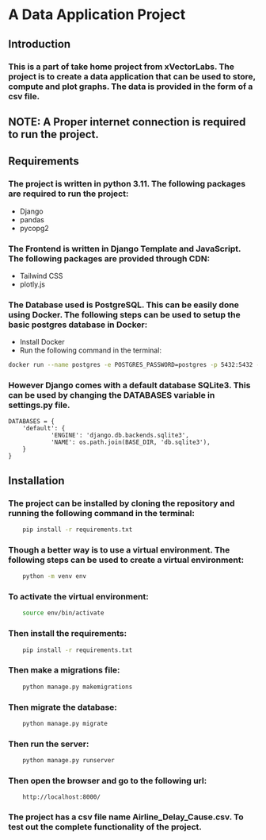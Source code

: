 # A Data Application Project

## Introduction

### This is a part of take home project from xVectorLabs. The project is to create a data application that can be used to store, compute and plot graphs. The data is provided in the form of a csv file.

## NOTE: A Proper internet connection is required to run the project.

## Requirements

### The project is written in python 3.11. The following packages are required to run the project:

- Django
- pandas
- pycopg2

### The Frontend is written in Django Template and JavaScript. The following packages are provided through CDN:

- Tailwind CSS
- plotly.js

### The Database used is PostgreSQL. This can be easily done using Docker. The following steps can be used to setup the basic postgres database in Docker:

- Install Docker
- Run the following command in the terminal:

```bash
docker run --name postgres -e POSTGRES_PASSWORD=postgres -p 5432:5432 -d postgres
```

### However Django comes with a default database SQLite3. This can be used by changing the DATABASES variable in settings.py file.

```
DATABASES = {
    'default': {
            'ENGINE': 'django.db.backends.sqlite3',
            'NAME': os.path.join(BASE_DIR, 'db.sqlite3'),
    }
}
```

## Installation

### The project can be installed by cloning the repository and running the following command in the terminal:

```bash
    pip install -r requirements.txt
```

### Though a better way is to use a virtual environment. The following steps can be used to create a virtual environment:

```bash
    python -m venv env
```

### To activate the virtual environment:

```bash
    source env/bin/activate
```

### Then install the requirements:

```bash
    pip install -r requirements.txt
```

### Then make a migrations file:

```bash
    python manage.py makemigrations
```

### Then migrate the database:

```bash
    python manage.py migrate
```

### Then run the server:

```bash
    python manage.py runserver
```

### Then open the browser and go to the following url:

```
    http://localhost:8000/
```

### The project has a csv file name Airline_Delay_Cause.csv. To test out the complete functionality of the project.
